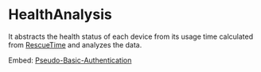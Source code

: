 # HealthAnalysis
It abstracts the health status of each device from its usage time calculated from [RescueTime](https://www.rescuetime.com) and analyzes the data.

Embed: [Pseudo-Basic-Authentication](https://github.com/Uchida16104/Pseudo-Basic-Authentication)
